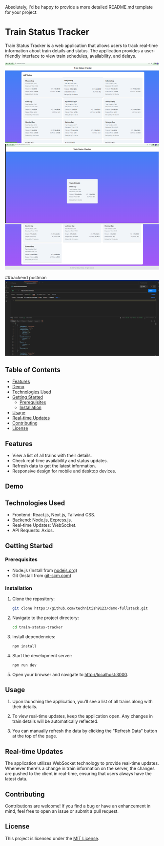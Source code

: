 Absolutely, I'd be happy to provide a more detailed README.md template for your project:


# Train Status Tracker

Train Status Tracker is a web application that allows users to track real-time information about train details and status. The application provides a user-friendly interface to view train schedules, availability, and delays.

![Train Status Tracker Screenshot](./client/FE.png)
![Train Status Tracker Screenshot](./client/FE1.png)
![Train Status Tracker Screenshot](./client/FE12.png)

##backend postman
![Train Status Tracker Screenshot](./server/all-trains-details.png)


## Table of Contents

- [Features](#features)
- [Demo](#demo)
- [Technologies Used](#technologies-used)
- [Getting Started](#getting-started)
  - [Prerequisites](#prerequisites)
  - [Installation](#installation)
- [Usage](#usage)
- [Real-time Updates](#real-time-updates)
- [Contributing](#contributing)
- [License](#license)

## Features

- View a list of all trains with their details.
- Check real-time availability and status updates.
- Refresh data to get the latest information.
- Responsive design for mobile and desktop devices.

## Demo

## Technologies Used

- Frontend: React.js, Next.js, Tailwind CSS.
- Backend: Node.js, Express.js.
- Real-time Updates: WebSocket.
- API Requests: Axios.

## Getting Started

### Prerequisites

- Node.js (Install from [nodejs.org](https://nodejs.org))
- Git (Install from [git-scm.com](https://git-scm.com/))

### Installation

1. Clone the repository:

   ```bash
   git clone https://github.com/technitish9123/demo-fullstack.git
   ```

2. Navigate to the project directory:

   ```bash
   cd train-status-tracker
   ```

3. Install dependencies:

   ```bash
   npm install
   ```

4. Start the development server:

   ```bash
   npm run dev
   ```

5. Open your browser and navigate to [http://localhost:3000](http://localhost:3000).

## Usage

1. Upon launching the application, you'll see a list of all trains along with their details.

2. To view real-time updates, keep the application open. Any changes in train details will be automatically reflected.

3. You can manually refresh the data by clicking the "Refresh Data" button at the top of the page.

## Real-time Updates

The application utilizes WebSocket technology to provide real-time updates. Whenever there's a change in train information on the server, the changes are pushed to the client in real-time, ensuring that users always have the latest data.

## Contributing

Contributions are welcome! If you find a bug or have an enhancement in mind, feel free to open an issue or submit a pull request.

## License

This project is licensed under the [MIT License](./LICENSE).
